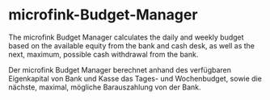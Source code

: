 # microfink-Budget-Manager
The microfink Budget Manager calculates the daily and weekly budget based on the available equity from the bank and cash desk, as well as the next, maximum, possible cash withdrawal from the bank.

Der microfink Budget Manager berechnet anhand des verfügbaren Eigenkapital von Bank und Kasse das Tages- und Wochenbudget, sowie die nächste, maximal, mögliche Barauszahlung von der Bank.
